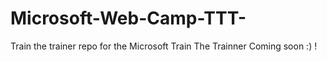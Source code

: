 # Microsoft-Web-Camp-TTT-
Train the trainer repo for the Microsoft Train The Trainner 
Coming soon :) ! 
